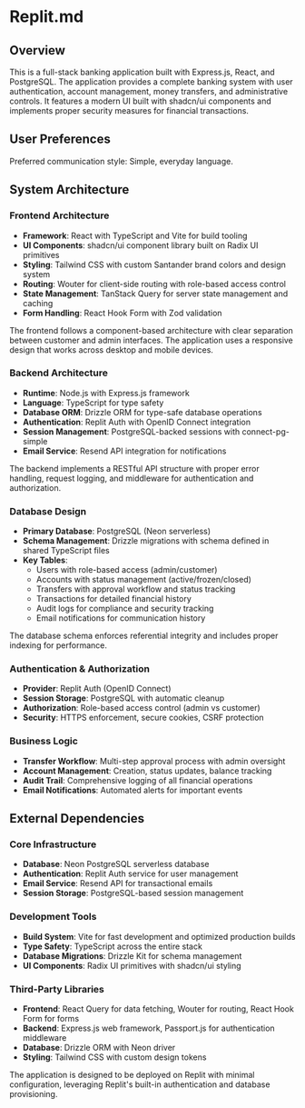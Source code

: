 # Replit.md

## Overview

This is a full-stack banking application built with Express.js, React, and PostgreSQL. The application provides a complete banking system with user authentication, account management, money transfers, and administrative controls. It features a modern UI built with shadcn/ui components and implements proper security measures for financial transactions.

## User Preferences

Preferred communication style: Simple, everyday language.

## System Architecture

### Frontend Architecture
- **Framework**: React with TypeScript and Vite for build tooling
- **UI Components**: shadcn/ui component library built on Radix UI primitives
- **Styling**: Tailwind CSS with custom Santander brand colors and design system
- **Routing**: Wouter for client-side routing with role-based access control
- **State Management**: TanStack Query for server state management and caching
- **Form Handling**: React Hook Form with Zod validation

The frontend follows a component-based architecture with clear separation between customer and admin interfaces. The application uses a responsive design that works across desktop and mobile devices.

### Backend Architecture
- **Runtime**: Node.js with Express.js framework
- **Language**: TypeScript for type safety
- **Database ORM**: Drizzle ORM for type-safe database operations
- **Authentication**: Replit Auth with OpenID Connect integration
- **Session Management**: PostgreSQL-backed sessions with connect-pg-simple
- **Email Service**: Resend API integration for notifications

The backend implements a RESTful API structure with proper error handling, request logging, and middleware for authentication and authorization.

### Database Design
- **Primary Database**: PostgreSQL (Neon serverless)
- **Schema Management**: Drizzle migrations with schema defined in shared TypeScript files
- **Key Tables**:
  - Users with role-based access (admin/customer)
  - Accounts with status management (active/frozen/closed)
  - Transfers with approval workflow and status tracking
  - Transactions for detailed financial history
  - Audit logs for compliance and security tracking
  - Email notifications for communication history

The database schema enforces referential integrity and includes proper indexing for performance.

### Authentication & Authorization
- **Provider**: Replit Auth (OpenID Connect)
- **Session Storage**: PostgreSQL with automatic cleanup
- **Authorization**: Role-based access control (admin vs customer)
- **Security**: HTTPS enforcement, secure cookies, CSRF protection

### Business Logic
- **Transfer Workflow**: Multi-step approval process with admin oversight
- **Account Management**: Creation, status updates, balance tracking
- **Audit Trail**: Comprehensive logging of all financial operations
- **Email Notifications**: Automated alerts for important events

## External Dependencies

### Core Infrastructure
- **Database**: Neon PostgreSQL serverless database
- **Authentication**: Replit Auth service for user management
- **Email Service**: Resend API for transactional emails
- **Session Storage**: PostgreSQL-based session management

### Development Tools
- **Build System**: Vite for fast development and optimized production builds
- **Type Safety**: TypeScript across the entire stack
- **Database Migrations**: Drizzle Kit for schema management
- **UI Components**: Radix UI primitives with shadcn/ui styling

### Third-Party Libraries
- **Frontend**: React Query for data fetching, Wouter for routing, React Hook Form for forms
- **Backend**: Express.js web framework, Passport.js for authentication middleware
- **Database**: Drizzle ORM with Neon driver
- **Styling**: Tailwind CSS with custom design tokens

The application is designed to be deployed on Replit with minimal configuration, leveraging Replit's built-in authentication and database provisioning.